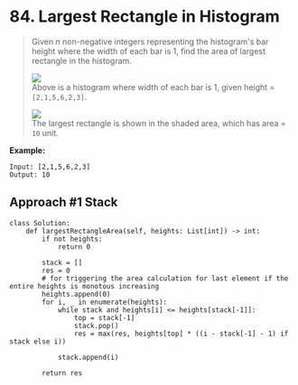 # 84. Largest Rectangle in Histogram

> Given _n_ non-negative integers representing the histogram's bar height where the width of each bar is 1, find the area of largest rectangle in the histogram.
>
> ![](https://assets.leetcode.com/uploads/2018/10/12/histogram.png)  
> Above is a histogram where width of each bar is 1, given height = `[2,1,5,6,2,3]`.
>
> ![](https://assets.leetcode.com/uploads/2018/10/12/histogram_area.png)  
> The largest rectangle is shown in the shaded area, which has area = `10` unit.

**Example:**

```
Input: [2,1,5,6,2,3]
Output: 10
```

## Approach \#1 Stack

```
class Solution:
    def largestRectangleArea(self, heights: List[int]) -> int:
        if not heights:
            return 0
        
        stack = []
        res = 0
        # for triggering the area calculation for last element if the entire heights is monotous increasing
        heights.append(0)
        for i, _ in enumerate(heights):
            while stack and heights[i] <= heights[stack[-1]]:
                top = stack[-1]
                stack.pop()
                res = max(res, heights[top] * ((i - stack[-1] - 1) if stack else i))
                            
            stack.append(i)
        
        return res
```

